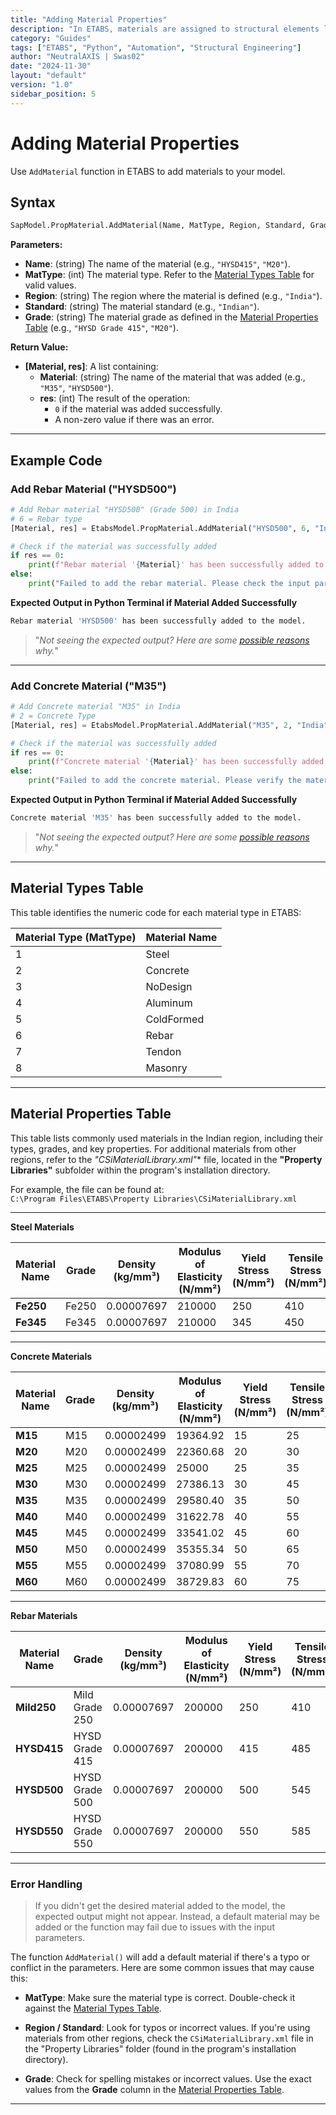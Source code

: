 ```yaml
---
title: "Adding Material Properties"
description: "In ETABS, materials are assigned to structural elements like beams, columns, slabs, and foundations. The `AddMaterial` function allows you to add a new material to the model by specifying its name, type, region, standard, and grade."
category: "Guides"
tags: ["ETABS", "Python", "Automation", "Structural Engineering"]
author: "NeutralAXIS | Swas02"
date: "2024-11-30"
layout: "default"
version: "1.0"
sidebar_position: 5
---
```


# **Adding Material Properties**

Use `AddMaterial` function in ETABS to add materials to your model.

## **Syntax**

```python
SapModel.PropMaterial.AddMaterial(Name, MatType, Region, Standard, Grade)
```
**Parameters:**
- **Name**: (string) The name of the material (e.g., `"HYSD415"`, `"M20"`).
- **MatType**: (int) The material type. Refer to the [Material Types Table](#material-types-table) for valid values.
- **Region**: (string) The region where the material is defined (e.g., `"India"`).
- **Standard**: (string) The material standard (e.g., `"Indian"`).
- **Grade**: (string) The material grade as defined in the [Material Properties Table](#material-properties-table) (e.g., `"HYSD Grade 415"`, `"M20"`).

**Return Value:**
- **[Material, res]**: A list containing:
  - **Material**: (string) The name of the material that was added (e.g., `"M35"`, `"HYSD500"`).
  - **res**: (int) The result of the operation:
    - `0` if the material was added successfully.
    - A non-zero value if there was an error.


---

## **Example Code**

### **Add Rebar Material ("HYSD500")**

```python
# Add Rebar material "HYSD500" (Grade 500) in India
# 6 = Rebar type
[Material, res] = EtabsModel.PropMaterial.AddMaterial("HYSD500", 6, "India", "Indian", "HYSD Grade 500") 

# Check if the material was successfully added
if res == 0:
    print(f"Rebar material '{Material}' has been successfully added to the model.")
else:
    print("Failed to add the rebar material. Please check the input parameters or model setup.")
```

**Expected Output in Python Terminal if Material Added Successfully**

```bash
Rebar material 'HYSD500' has been successfully added to the model.
```
> "_Not seeing the expected output? Here are some [possible reasons](#error-handling) why._"

---

### **Add Concrete Material ("M35")**

```python
# Add Concrete material "M35" in India
# 2 = Concrete Type
[Material, res] = EtabsModel.PropMaterial.AddMaterial("M35", 2, "India", "Indian", "M35")  

# Check if the material was successfully added
if res == 0:
    print(f"Concrete material '{Material}' has been successfully added to the model.")
else:
    print("Failed to add the concrete material. Please verify the material properties or model configuration.")
```

**Expected Output in Python Terminal if Material Added Successfully**

```bash
Concrete material 'M35' has been successfully added to the model.
```

> "_Not seeing the expected output? Here are some [possible reasons](#error-handling) why._"

---


## **Material Types Table**
This table identifies the numeric code for each material type in ETABS:

| **Material Type (MatType)** | **Material Name** |
|----------------------------|-------------------|
| 1                          | Steel             |
| 2                          | Concrete          |
| 3                          | NoDesign          |
| 4                          | Aluminum          |
| 5                          | ColdFormed        |
| 6                          | Rebar             |
| 7                          | Tendon            |
| 8                          | Masonry           |

---

## **Material Properties Table**
This table lists commonly used materials in the Indian region, including their types, grades, and key properties. For additional materials from other regions, refer to the **"CSiMaterialLibrary*.xml"** file, located in the **"Property Libraries"** subfolder within the program's installation directory. 

For example, the file can be found at:  
`C:\Program Files\ETABS\Property Libraries\CSiMaterialLibrary.xml`

---

**Steel Materials**

| **Material Name** | **Grade** | **Density** (kg/mm³) | **Modulus of Elasticity** (N/mm²) | **Yield Stress** (N/mm²) | **Tensile Stress** (N/mm²) | **Is Default** |
|-------------------|-----------|----------------------|----------------------------------|--------------------------|----------------------------|----------------|
| **Fe250**         | Fe250     | 0.00007697           | 210000                           | 250                      | 410                        | No             |
| **Fe345**         | Fe345     | 0.00007697           | 210000                           | 345                      | 450                        | Yes            |

---

**Concrete Materials**

| **Material Name** | **Grade** | **Density** (kg/mm³) | **Modulus of Elasticity** (N/mm²) | **Yield Stress** (N/mm²) | **Tensile Stress** (N/mm²) | **Is Default** |
|-------------------|-----------|----------------------|----------------------------------|--------------------------|----------------------------|----------------|
| **M15**           | M15       | 0.00002499           | 19364.92                         | 15                       | 25                         | No             |
| **M20**           | M20       | 0.00002499           | 22360.68                         | 20                       | 30                         | Yes            |
| **M25**           | M25       | 0.00002499           | 25000                            | 25                       | 35                         | No             |
| **M30**           | M30       | 0.00002499           | 27386.13                         | 30                       | 45                         | Yes            |
| **M35**           | M35       | 0.00002499           | 29580.40                         | 35                       | 50                         | No             |
| **M40**           | M40       | 0.00002499           | 31622.78                         | 40                       | 55                         | No             |
| **M45**           | M45       | 0.00002499           | 33541.02                         | 45                       | 60                         | No             |
| **M50**           | M50       | 0.00002499           | 35355.34                         | 50                       | 65                         | No             |
| **M55**           | M55       | 0.00002499           | 37080.99                         | 55                       | 70                         | No             |
| **M60**           | M60       | 0.00002499           | 38729.83                         | 60                       | 75                         | No             |

---

**Rebar Materials**

| **Material Name** | **Grade**     | **Density** (kg/mm³) | **Modulus of Elasticity** (N/mm²) | **Yield Stress** (N/mm²) | **Tensile Stress** (N/mm²) | **Is Default** |
|-------------------|---------------|----------------------|----------------------------------|--------------------------|----------------------------|----------------|
| **Mild250**       | Mild Grade 250| 0.00007697           | 200000                           | 250                      | 410                        | No             |
| **HYSD415**       | HYSD Grade 415| 0.00007697           | 200000                           | 415                      | 485                        | Yes            |
| **HYSD500**       | HYSD Grade 500| 0.00007697           | 200000                           | 500                      | 545                        | No             |
| **HYSD550**       | HYSD Grade 550| 0.00007697           | 200000                           | 550                      | 585                        | No             |


---

### **Error Handling**

> If you didn't get the desired material added to the model, the expected output might not appear. Instead, a default material may be added or the function may fail due to issues with the input parameters.

The function `AddMaterial()` will add a default material if there's a typo or conflict in the parameters. Here are some common issues that may cause this:

- **MatType**: Make sure the material type is correct. Double-check it against the [Material Types Table](#material-types-table).

- **Region / Standard**: Look for typos or incorrect values. If you're using materials from other regions, check the `CSiMaterialLibrary.xml` file in the "Property Libraries" folder (found in the program's installation directory).

- **Grade**: Check for spelling mistakes or incorrect values. Use the exact values from the **Grade** column in the [Material Properties Table](#material-properties-table).

---

